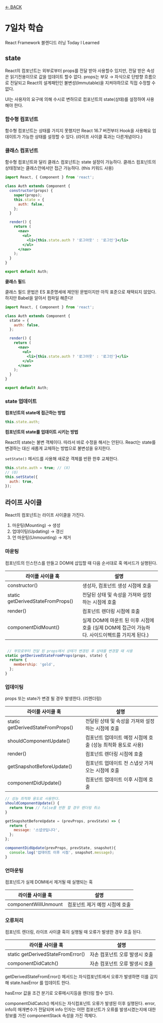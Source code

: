 [← BACK](./README.md)

# 7일차 학습

React Framework 블렌디드 러닝 Today I Learned

## state

React의 컴포넌트는 외부로부터 props를 전달 받아 사용할수 있지만, 전달 받은 속성은 읽기전용이므로 값을 업데이트 할수 없다.
props는 부모 → 자식으로 단방향 흐름으로 전달되고 React의 설계패턴인 불변성(Immutable)을 지켜야하므로 직접 수정할 수 없다.

UI는 사용자의 요구에 의해 수시로 변하므로 컴포넌트의 state(상태)를 설정하여 사용해야 한다.

### 함수형 컴포넌트

함수형 컴포넌트는 상태를 가지지 못했지만 React 16.7 버전부터 Hook을 사용해요 업데이트가 가능한 상태를 설정할 수 있다.
(라이프 사이클 훅과는 다른개념이다.)

### 클래스 컴포넌트

함수형 컴포넌트와 달리 클래스 컴포넌트는 state 설정이 가능하다. 클래스 컴포넌트의 상태정보는 클래스안에서만 접근 가능하다. (this 키워드 사용)

```jsx
import React, { Component } from 'react';

class Auth extends Component {
  constructor(props) {
    super(props);
    this.state = {
      auth: false,
    };
  }

  render() {
    return (
      <nav>
        <ul>
          <li>{this.state.auth ? '로그아웃' : '로그인'}</li>
        </ul>
      </nav>
    );
  }
}

export default Auth;
```

**클래스 필드**

클래스 필드 문법은 ES 표준명세에 제안된 문법이지만 아직 표준으로 채택되지 않았다.
하지만 Babel을 알아서 컴파일 해준다!

```jsx
import React, { Component } from 'react';

class Auth extends Component {
  state = {
    auth: false,
  };

  render() {
    return (
      <nav>
        <ul>
          <li>{this.state.auth ? '로그아웃' : '로그인'}</li>
        </ul>
      </nav>
    );
  }
}

export default Auth;
```

### state 업데이트

**컴포넌트의 state에 접근하는 방법**

```jsx
this.state.auth;
```

**컴포넌트의 state를 업데이트 시키는 방법**

React의 state는 불변 객체이다. 따라서 바로 수정을 해서는 안된다.
React는 state를 변경하는 대신 새롭게 교체하는 방법으로 불변성을 유지한다.

<code>setState()</code> 메서드를 사용해 새로운 객체를 반환 한후 교체한다.

```jsx
this.state.auth = true; // (X)
// (O)
this.setState({
  auth: true,
});
```

## 라이프 사이클

React의 컴포넌트는 라이프 사이클을 가진다.

1. 마운팅(Mounting) → 생성
2. 업데이팅(Updating) → 갱신
3. 언 마운팅(Unmounting) → 제거

### 마운팅

컴포넌트의 인스턴스를 만들고 DOM에 삽입할 때 다음 순서대로 훅 메서드가 실행된다.

| 라이플 사이클 훅                  | 설명                                                                                            |
| --------------------------------- | ----------------------------------------------------------------------------------------------- |
| constructor()                     | 생성자, 컴포넌트 생성 시점에 호출                                                               |
| static getDerivedStateFromProps() | 전달된 상태 및 속성을 가져와 설정하는 시점에 호출                                               |
| render()                          | 컴포넌트 렌더링 시점에 호출                                                                     |
| componentDidMount()               | 실제 DOM에 마운트 된 이후 시점에 호출 (실제 DOM에 접근이 가능하다. 사이드이펙트를 가지게 된다.) |

```jsx

 // 부모로부터 전달 된 props에서 상태가 변경된 후 상태를 변경할 때 사용
static getDerivedStateFromProps(props, state) {
  return {
    membership: 'gold',
  };
}
```

### 업데이팅

props 또는 state가 변경 될 경우 발생한다. (리렌더링)

| 라이플 사이클 훅                  | 설명                                                         |
| --------------------------------- | ------------------------------------------------------------ |
| static getDerivedStateFromProps() | 전달된 상태 및 속성을 가져와 설정하는 시점에 호출            |
| shouldComponentUpdate()           | 컴포넌트 업데이트 예정 시점에 호출 (성능 최적화 용도로 사용) |
| render()                          | 컴포넌트 렌더링 시점에 호출                                  |
| getSnapshotBeforeUpdate()         | 컴포넌트 업데이트 전 스냅샷 가져오는 시점에 호출             |
| componentDidUpdate()              | 컴포넌트 업데이트 이후 시점에 호출                           |

```jsx
// 성능 최적화 용도로 사용한다.
shouldComponentUpdate() {
  return true // false를 반환 할 경우 렌더링 취소
}
```

```jsx
getSnapshotBeforeUpdate = (prevProps, prevState) => {
  return {
    message: '스냅샷입니다',
  };
};

componentDidUpdate(prevProps, prevState, snapshot){
  console.log('업데이트 이후 시점', snapshot.message);
}
```

### 언마운팅

컴포넌트가 실제 DOM에서 제거될 때 실행되는 훅

| 라이플 사이클 훅     | 설명                           |
| -------------------- | ------------------------------ |
| componentWillUnmount | 컴포넌트 제거 예정 시점에 호출 |

### 오류처리

컴포넌트 렌더링, 라이프 사이클 훅이 실행될 때 오류가 발생한 경우 호출 된다.

| 라이플 사이클 훅                  | 설명                           |
| --------------------------------- | ------------------------------ |
| static getDerivedStateFromError() | 자손 컴포넌트 오류 발생시 호출 |
| componentDidCatch()               | 자손 컴포넌트 오류 발생시 호출 |

getDerivedStateFromError() 메서드는 자식컴포넌트에서 오류가 발생하면 이를 감지해 state.hasError 를 업데이트 한다.

hasError 값을 조건 분기로 오류메시지등을 렌더링 할수 있다.

componentDidCatch() 메서드는 자식컴포넌트 오류가 발생된 이후 실행된다.
error, info의 매개변수가 전달되며 info 인자는 어떤 컴포넌트가 오류를 발생시켰는지에 대한 정보를 가진 componentStack 속성을 가진 객체다.
